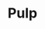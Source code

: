 ---
title: "Pulp"
summary: "British indie rock/Britpop band founded in 1978 in Sheffield. Sole constant member is who formed the band while at school, and led the band through a series of stylistic changes and numerous band members until finding success and a stable lineup by the early 90s. They split in 2002, and reformed in 2011 for a series of reunion concerts before going on hiatus again in 2013. It was announced in 2022 that Pulp was to reunite and play some shows in 2023, as confirmed by Jarvis Cocker at a Q&A for his memoir, \"Good Pop, Bad Pop\", which was initially teased via a cryptic Instagram video posted by Cocker featuring the lyrics, \"What exactly do you do for an encore?\", that featured on the song \"This Is Hardcore\" from the album of the same name. Lineup History: Early Years: **1978**: Jarvis Cocker **, Peter Dalton **, Ian Dalton ** **1979**:Jarvis Cocker **, Peter Dalton **, David 'Fungus' Lockwood **, Mark Swift ** **Jan 1980 - Jul 1980**: Jarvis Cocker **, Peter Dalton **, Philip 'Pip' Thompson **, Mark Swift ** **Jul 1980 - March 1981**: Jarvis Cocker **, Peter Dalton **, Jamie Pinchbeck **, Jimmy Sellars ** **March 1981 - Jan 1982**: Jarvis Cocker **, Peter Dalton **, Jamie Pinchbeck **, Wayne Furniss ** **Feb 1982 - Aug 1982**: Jarvis Cocker **, Peter Dalton **, David Hinkler ** Jamie Pinchbeck **, Wayne Furniss ** It : **Mid 1982**: Jarvis Cocker **, Wayne Furniss **, David Hinkler **, Simon Hinkler **, Peter Boam ** **October 1982 - early 1983**: Jarvis Cocker **, David Hinkler **, Peter Boam **, Tim Allcard **, Michael Paramore ** Everybody's Problem : **1983**: Jarvis Cocker **, Tim Allcard **, Saskia Cocker **, Magnus Doyle ** Freaks & Associated Singles : **1984 - November 1986**: Jarvis Cocker **, Russell Senior **, Candida Doyle **, Pete Mansell **, Magnus Doyle ** **December 1986**: Jarvis Cocker **, Russell Senior **, Captain Sleep **, Steven Havenhand **, Nick Banks ** **1987**: Jarvis Cocker **, Russell Senior **, Candida Doyle **, Steven Havenhand **, Nick Banks ** **Jan 1988 - Aug 1988**: Jarvis Cocker **, Russell Senior **, Candida Doyle **, Antony Genn **, Nick Banks ** Separations, His N' Hers : **Late 1988 - Mid 1995**: Jarvis Cocker **, Russell Senior **, Candida Doyle **, Steve Mackey **, Nick Banks ** Different Class : **Mid-1995 - 1997**: Jarvis Cocker **, Russell Senior **, Mark Webber **, Candida Doyle **, Steve Mackey **, Nick Banks ** This Is Hardcore, We Love Life : **1997 - 2002**: Jarvis Cocker **, Mark Webber **, Candida Doyle **, Steve Mackey **, Nick Banks ** Reunion: **2011**: Jarvis Cocker **, Russell Senior **, Mark Webber **, Candida Doyle **, Steve Mackey **, Nick Banks ** **2012 -2013**: Jarvis Cocker **, Mark Webber **, Candida Doyle **, Steve Mackey **, Nick Banks **"
image: "pulp.jpg"
apple_music_artist_url: "https://music.apple.com/gb/artist/pulp/312518"
wikipedia_url: "none"
---